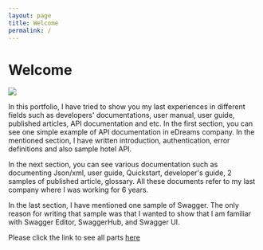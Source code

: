 ```yaml
---
layout: page
title: Welcome
permalink: /
---
```


# Welcome
<img src="{{site.baseurl}}/assets/img/welcome_ati.jpeg">

In this portfolio, I have tried to show you my last experiences in different fields such as developers' documentations, user manual, user guide, published articles, API documentation and etc.
In the first section, you can see one simple example of API documentation in eDreams company. In the mentioned section, I have written introduction, authentication, error definitions and also sample hotel API.

In the next section, you can see various documentation such as documenting Json/xml, user guide, Quickstart, developer's guide, 2 samples of published article, glossary. All these documents refer to my last company where I was working for 6 years.

In the last section, I have mentioned one sample of Swagger. The only reason for writing that sample was that I wanted to show that I am familiar with Swagger Editor, SwaggerHub, and Swagger UI.

Please click the link to see all parts <a href="{{site.baseurl}}/docs/">here</a>
